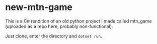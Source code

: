 # new-mtn-game
This is a C# rendition of an old python project I made called mtn_game (uploaded as a repo here, probably non-functional).

Just clone, enter the directory and `dotnet run`.  
